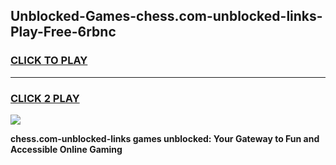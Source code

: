
## Unblocked-Games-chess.com-unblocked-links-Play-Free-6rbnc
<h3>
<a href="https://premium76.site?title=chess.com-unblocked-links&ref=23A">CLICK TO PLAY</a></h3>
<hr>

<h3>
<a href="https://premium76.site?title=chess.com-unblocked-links&ref=23A">CLICK 2 PLAY</a>
  
</h3>

<a href="https://premium76.site?title=chess.com-unblocked-links&ref=23A"><img src="https://clearcache.store/games.png"></a>


**chess.com-unblocked-links games unblocked: Your Gateway to Fun and Accessible Online Gaming**
